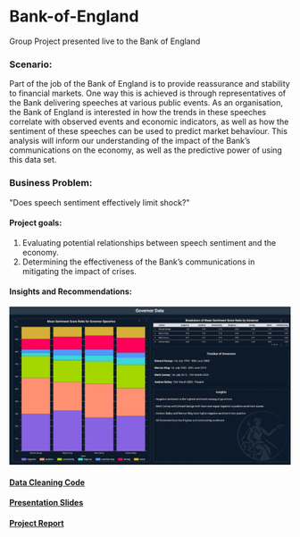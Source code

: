 # Bank-of-England
Group Project presented live to the Bank of England

### **Scenario:**
Part of the job of the Bank of England is to provide reassurance and stability to financial markets. One way this is achieved is through representatives of the Bank delivering speeches at various public events. As an organisation, the Bank of England is interested in how the trends in these speeches correlate with observed events and economic indicators, as well as how the sentiment of these speeches can be used to
predict market behaviour. This analysis will inform our understanding of the impact of the Bank’s communications on the economy, as well as the predictive power of using this data set.

### **Business Problem:** 
"Does speech sentiment effectively limit shock?"

#### Project goals:
1. Evaluating potential relationships between speech sentiment and the economy.
2. Determining the effectiveness of the Bank’s communications in mitigating the impact of crises.

#### **Insights and Recommendations:**

![Governnor sentiment profiles](https://github.com/JonathanMinto/Bank-of-England/blob/main/Dashboard%20BOE.png)



#### [**Data Cleaning Code**](https://github.com/JonathanMinto/Bank-of-England/blob/main/Data_Cleaning_and_Preparation.ipynb)

#### [**Presentation Slides**](https://github.com/JonathanMinto/Bank-of-England/blob/main/Team10_LSE_EP_Assignment3_presentation_slides.pdf)

#### [**Project Report**](https://github.com/JonathanMinto/Bank-of-England/blob/main/Team10_LSE_EP_Assignment3_report.pdf)


